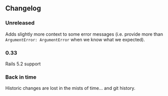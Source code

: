 ## Changelog

### Unreleased

Adds slightly more context to some error messages (i.e. provide more than `ArgumentError: ArgumentError` when we know what we expected).

### 0.33

Rails 5.2 support

### Back in time

Historic changes are lost in the mists of time... and git history.
